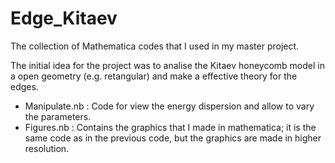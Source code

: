 # Edge_Kitaev
The collection of Mathematica codes that I used in my master project. 

The initial idea for the project was to analise the Kitaev honeycomb model in a open geometry 
(e.g. retangular) and make a effective theory for the edges.

* Manipulate.nb : Code for view the energy dispersion and allow to vary the parameters.
* Figures.nb  : Contains the graphics that I made in mathematica; it is the same code as in the previous code, but the graphics             are made in higher resolution.
